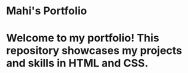 # Mahi's Portfolio
# Welcome to my portfolio! This repository showcases my projects and skills in HTML and CSS.
